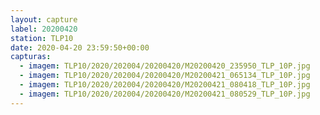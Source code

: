 ```yaml
---
layout: capture
label: 20200420
station: TLP10
date: 2020-04-20 23:59:50+00:00
capturas:
  - imagem: TLP10/2020/202004/20200420/M20200420_235950_TLP_10P.jpg
  - imagem: TLP10/2020/202004/20200420/M20200421_065134_TLP_10P.jpg
  - imagem: TLP10/2020/202004/20200420/M20200421_080418_TLP_10P.jpg
  - imagem: TLP10/2020/202004/20200420/M20200421_080529_TLP_10P.jpg
---
```

